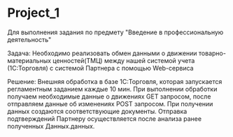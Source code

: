# Project_1
Для выполнения задания по предмету "Введение в профессиональную деятельность"

Задача: Необходимо реализовать обмен данными о движении товарно-материальных ценностей(ТМЦ) между нашей системой учета (1С:Торговля) с системой Партнера с помощью Web-сервиса

Решение: Внешняя обработка в базе 1С:Торговля, которая запускается регламентным заданием каждые 10 мин. 
При выполнении обработки получаем необходимые данные о движениях GET запросом, после отправляем данные об изменениях POST запросом. При получении данных создаются соответствующие документы. Отправка подтверждений Партнеру осуществляется после анализа ранее полученных Данных.данных.
